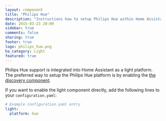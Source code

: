 ```yaml
---
layout: component
title: "Philips Hue"
description: "Instructions how to setup Philips Hue within Home Assistant."
date: 2015-03-23 20:09
sidebar: true
comments: false
sharing: true
footer: true
logo: philips_hue.png
ha_category: Light
featured: true
---
```




Philips Hue support is integrated into Home Assistant as a light platform. The preferred way to setup the Philips Hue platform is by enabling the [the discovery component]({{site_root}}/components/discovery/).

If you want to enable the light component directly, add the following lines to your `configuration.yaml`:

```yaml
# Example configuration.yaml entry
light:
  platform: hue
```
